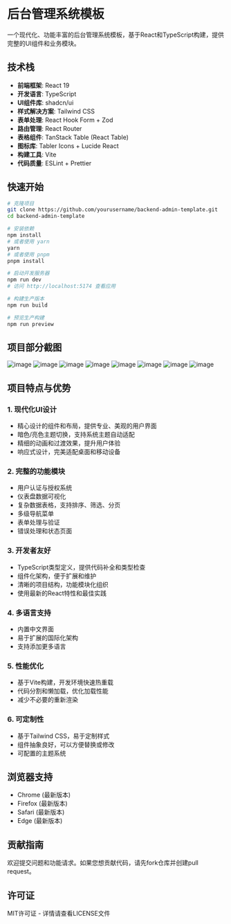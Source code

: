 # 后台管理系统模板

一个现代化、功能丰富的后台管理系统模板，基于React和TypeScript构建，提供完整的UI组件和业务模块。

## 技术栈

- **前端框架**: React 19
- **开发语言**: TypeScript
- **UI组件库**: shadcn/ui
- **样式解决方案**: Tailwind CSS
- **表单处理**: React Hook Form + Zod
- **路由管理**: React Router
- **表格组件**: TanStack Table (React Table)
- **图标库**: Tabler Icons + Lucide React
- **构建工具**: Vite
- **代码质量**: ESLint + Prettier

## 快速开始

```bash
# 克隆项目
git clone https://github.com/yourusername/backend-admin-template.git
cd backend-admin-template

# 安装依赖
npm install 
# 或者使用 yarn
yarn
# 或者使用 pnpm
pnpm install

# 启动开发服务器
npm run dev
# 访问 http://localhost:5174 查看应用

# 构建生产版本
npm run build

# 预览生产构建
npm run preview
```
## 项目部分截图
![image](https://github.com/user-attachments/assets/7d5c4d2a-4484-43ca-a11f-b6d277587731)
![image](https://github.com/user-attachments/assets/40b81d43-9d27-4dc8-9b9d-36675f8152d8)
![image](https://github.com/user-attachments/assets/f452df57-5bad-47fd-8aac-877d182cee4d)
![image](https://github.com/user-attachments/assets/935956ae-89fc-45fa-9e3e-3b0c5141746a)
![image](https://github.com/user-attachments/assets/22fe01c0-4eb3-4c8d-984e-3641f571319a)
![image](https://github.com/user-attachments/assets/74a6c228-a250-4f86-aa70-503513b62a8b)
![image](https://github.com/user-attachments/assets/b49ece3b-bf26-4f4b-a657-476a5a7406a6)
![image](https://github.com/user-attachments/assets/023fc445-f016-4ed2-b7b6-d30a7b37a7a1)




## 项目特点与优势

### 1. 现代化UI设计

- 精心设计的组件和布局，提供专业、美观的用户界面
- 暗色/亮色主题切换，支持系统主题自动适配
- 精细的动画和过渡效果，提升用户体验
- 响应式设计，完美适配桌面和移动设备

### 2. 完整的功能模块

- 用户认证与授权系统
- 仪表盘数据可视化
- 复杂数据表格，支持排序、筛选、分页
- 多级导航菜单
- 表单处理与验证
- 错误处理和状态页面

### 3. 开发者友好

- TypeScript类型定义，提供代码补全和类型检查
- 组件化架构，便于扩展和维护
- 清晰的项目结构，功能模块化组织
- 使用最新的React特性和最佳实践

### 4. 多语言支持

- 内置中文界面
- 易于扩展的国际化架构
- 支持添加更多语言

### 5. 性能优化

- 基于Vite构建，开发环境快速热重载
- 代码分割和懒加载，优化加载性能
- 减少不必要的重新渲染

### 6. 可定制性

- 基于Tailwind CSS，易于定制样式
- 组件抽象良好，可以方便替换或修改
- 可配置的主题系统

## 浏览器支持

- Chrome (最新版本)
- Firefox (最新版本)
- Safari (最新版本)
- Edge (最新版本)

## 贡献指南

欢迎提交问题和功能请求。如果您想贡献代码，请先fork仓库并创建pull request。

## 许可证

MIT许可证 - 详情请查看LICENSE文件
